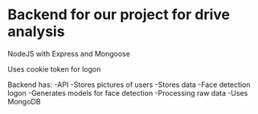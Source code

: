 # Backend for our project for drive analysis

NodeJS with Express and Mongoose

Uses cookie token for logon

Backend has:
-API
-Stores pictures of users
-Stores data
-Face detection logon
-Generates models for face detection
-Processing raw data
-Uses MongoDB
